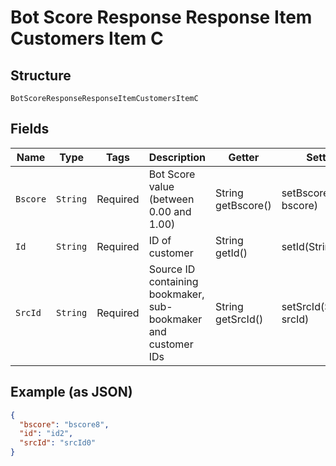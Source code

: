 
# Bot Score Response Response Item Customers Item C

## Structure

`BotScoreResponseResponseItemCustomersItemC`

## Fields

| Name | Type | Tags | Description | Getter | Setter |
|  --- | --- | --- | --- | --- | --- |
| `Bscore` | `String` | Required | Bot Score value (between 0.00 and 1.00) | String getBscore() | setBscore(String bscore) |
| `Id` | `String` | Required | ID of customer | String getId() | setId(String id) |
| `SrcId` | `String` | Required | Source ID containing bookmaker, sub-bookmaker and customer IDs | String getSrcId() | setSrcId(String srcId) |

## Example (as JSON)

```json
{
  "bscore": "bscore8",
  "id": "id2",
  "srcId": "srcId0"
}
```

